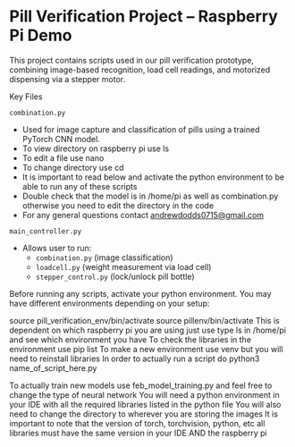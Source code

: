 # Pill Verification Project – Raspberry Pi Demo

This project contains scripts used in our pill verification prototype, combining image-based recognition, load cell readings, and motorized dispensing via a stepper motor.

Key Files

 `combination.py`
- Used for image capture and classification of pills using a trained PyTorch CNN model.
- To view directory on raspberry pi use ls
- To edit a file use nano
- To change directory use cd
- It is important to read below and activate the python environment to be able to run any of these scripts
- Double check that the model is in /home/pi as well as combination.py otherwise you need to edit the directory in the code
- For any general questions contact andrewdodds0715@gmail.com
  
`main_controller.py`
- Allows user to run:
  - `combination.py` (image classification)
  - `loadcell.py` (weight measurement via load cell)
  - `stepper_control.py` (lock/unlock pill bottle)

Before running any scripts, activate your python environment. You may have different environments depending on your setup:


source pill_verification_env/bin/activate
source pillenv/bin/activate
This is dependent on which raspberry pi you are using just use type ls in /home/pi and see which environment you have
To check the libraries in the environment use pip list
To make a new environment use venv but you will need to reinstall libraries
In order to actually run a script do python3 name_of_script_here.py

To actually train new models use feb_model_training.py and feel free to change the type of neural network
You will need a python environment in your IDE with all the required libraries listed in the python file
You will also need to change the directory to wherever you are storing the images
It is important to note that the version of torch, torchvision, python, etc all libraries must have the same version in your IDE AND the raspberry pi
